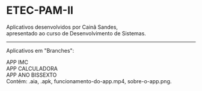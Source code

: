 # ETEC-PAM-II <br>
Aplicativos desenvolvidos por Cainã Sandes, <br> apresentado ao curso de Desenvolvimento de Sistemas. <hr>
Aplicativos em "Branches": <p>
APP IMC <br>
APP CALCULADORA <br>
APP ANO BISSEXTO <br>
Contém: .aia, .apk, funcionamento-do-app.mp4, sobre-o-app.png.
